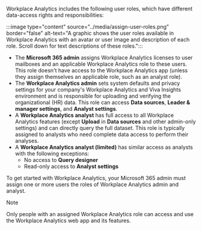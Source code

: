 Workplace Analytics includes the following user roles, which have different data-access rights and responsibilities:

:::image type="content" source="../media/assign-user-roles.png" border="false" alt-text="A graphic shows the user roles available in Workplace Analytics with an avatar or user image and description of each role. Scroll down for text descriptions of these roles.":::

- The **Microsoft 365 admin** assigns Workplace Analytics licenses to user mailboxes and an applicable Workplace Analytics role to these users. This role doesn't have access to the Workplace Analytics app (unless they assign themselves an applicable role, such as an analyst role).
- The **Workplace Analytics admin** sets system defaults and privacy settings for your company's Workplace Analytics and Viva Insights environment and is responsible for uploading and verifying the organizational (HR) data. This role can access **Data sources**, **Leader & manager settings**, and **Analyst settings**.
- A **Workplace Analytics analyst** has full access to all Workplace Analytics features (except **Upload** in **Data sources** and other admin-only settings) and can directly query the full dataset. This role is typically assigned to analysts who need complete data access to perform their analyses.
- A **Workplace Analytics analyst (limited)** has similar access as analysts with the following exceptions:
  - No access to **Query designer**
  - Read-only access to **Analyst settings**

To get started with Workplace Analytics, your Microsoft 365 admin must assign one or more users the roles of Workplace Analytics admin and analyst.

>[!NOTE]
>Only people with an assigned Workplace Analytics role can access and use the Workplace Analytics web app and its features.
